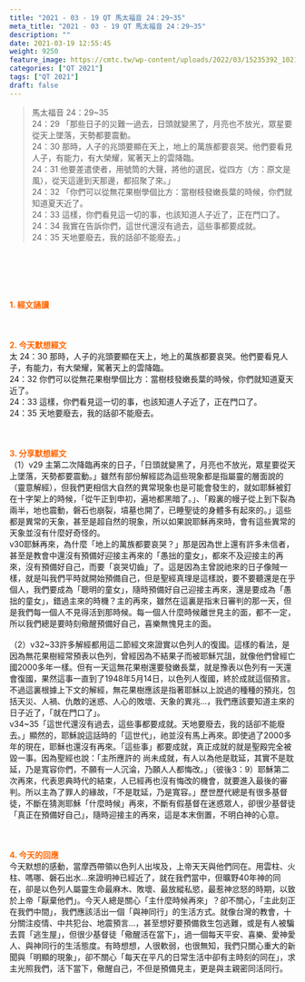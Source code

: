 ```yaml
---
title: "2021 - 03 - 19 QT 馬太福音 24：29~35"
meta_title: "2021 - 03 - 19 QT 馬太福音 24：29~35"
description: ""
date: 2021-03-19 12:55:45
weight: 9250
feature_image: https://cmtc.tw/wp-content/uploads/2022/03/15235392_10211799862337740_180693556567566654_o-1.webp
categories: ["QT 2021"]
tags: ["QT 2021"]
draft: false
---
```


<blockquote>馬太福音 24：29~35<br />
24：29 「那些日子的災難一過去，日頭就變黑了，月亮也不放光，眾星要從天上墜落，天勢都要震動。<br />
24：30 那時，人子的兆頭要顯在天上，地上的萬族都要哀哭。他們要看見人子，有能力，有大榮耀，駕著天上的雲降臨。<br />
24：31 他要差遣使者，用號筒的大聲，將他的選民，從四方（方：原文是風），從天這邊到天那邊，都招聚了來。」<br />
24：32 「你們可以從無花果樹學個比方：當樹枝發嫩長葉的時候，你們就知道夏天近了。<br />
24：33 這樣，你們看見這一切的事，也該知道人子近了，正在門口了。<br />
24：34 我實在告訴你們，這世代還沒有過去，這些事都要成就。<br />
24：35 天地要廢去，我的話卻不能廢去。」</blockquote><br />
&nbsp;<br />
<br />
&nbsp;<br />
<br />
<span style="color: #ff6600;"><strong>1. </strong><strong>經文誦讀</strong></span><br />
<br />
<span style="color: #ff6600;"><strong> </strong></span><br />
<br />
<span style="color: #ff6600;"><strong>2. 今天默想</strong><strong>經文<br />
</strong></span>太 24：30 那時，人子的兆頭要顯在天上，地上的萬族都要哀哭。他們要看見人子，有能力，有大榮耀，駕著天上的雲降臨。<br />
24：32 你們可以從無花果樹學個比方：當樹枝發嫩長葉的時候，你們就知道夏天近了。<br />
24：33 這樣，你們看見這一切的事，也該知道人子近了，正在門口了。<br />
24：35 天地要廢去，我的話卻不能廢去。<br />
<br />
&nbsp;<br />
<br />
<span style="color: #ff6600;"><strong>3. 分享默想經文<br />
</strong></span>（1）v29 主第二次降臨再來的日子，「日頭就變黑了，月亮也不放光，眾星要從天上墜落，天勢都要震動。」雖然有部份解經認為這些現象都是指屬靈的層面說的（靈意解經），但我們更相信大自然的異常現象也是可能會發生的，就如耶穌被釘在十字架上的時候，「從午正到申初，遍地都黑暗了。」、「殿裏的幔子從上到下裂為兩半，地也震動，磐石也崩裂，墳墓也開了，已睡聖徒的身體多有起來的。」這些都是異常的天象，甚至是超自然的現象，所以如果說耶穌再來時，會有這些異常的天象並沒有什麼好奇怪的。<br />
v30耶穌再來，為什麼「地上的萬族都要哀哭？」那是因為世上還有許多未信者，甚至是教會中還沒有預備好迎接主再來的「愚拙的童女」，都來不及迎接主的再來，沒有預備好自己，而要「哀哭切齒」了。這是因為主曾說祂來的日子像賊一樣，就是叫我們平時就開始預備自己，但是聖經真理是這樣說，要不要聽還是在乎個人，我們要成為「聰明的童女」，隨時預備好自己迎接主再來，還是要成為「愚拙的童女」，錯過主來的時機？主的再來，雖然在這裏是指末日審判的那一天，但是我們每一個人不見得活到那時候。每一個人什麼時候離世見主的面，都不一定，所以我們總是要時刻儆醒預備好自己，喜樂無愧見主的面。<br />
<br />
（2）v32~33許多解經都用這二節經文來證實以色列人的復國。這樣的看法，是因為無花果樹經常預表以色列，曾經因為不結果子而被耶穌咒詛，就像他們曾經亡國2000多年一樣。但有一天這無花果樹還要發嫩長葉，就是豫表以色列有一天還會復國，果然這事一直到了1948年5月14日，以色列人復國，終於成就這個預言。不過這裏根據上下文的解經，無花果樹應該是指著耶穌以上說過的種種的預兆，包括天災、人禍、仇敵的迷惑、人心的敗壞、天象的異兆…，我們應該要知道主來的日子近了，「就在門口了」。<br />
v34~35「這世代還沒有過去，這些事都要成就。天地要廢去，我的話卻不能廢去。」顯然的，耶穌說這話時的「這世代」，祂並沒有馬上再來。即使過了2000多年的現在，耶穌也還沒有再來。「這些事」都要成就，真正成就的就是聖殿完全被毀一事。因為聖經也說：「主所應許的 尚未成就，有人以為他是耽延，其實不是耽延，乃是寬容你們，不願有一人沉淪，乃願人人都悔改。」（彼後3：9）耶穌第二次再來，代表恩典時代的結束，人已經再也沒有悔改的機會，就要進入最後的審判。所以主為了罪人的緣故，「不是耽延，乃是寬容。」歷世歷代總是有很多基督徒，不斷在猜測耶穌「什麼時候」再來，不斷有假基督在迷惑眾人，卻很少基督徒「真正在預備好自己」，隨時迎接主的再來，這是本末倒置，不明白神的心意。<br />
<br />
&nbsp;<br />
<br />
<span style="color: #ff6600;"><strong>4. 今天的回應<br />
</strong></span>今天默想的感動，當摩西帶領以色列人出埃及，上帝天天與他們同在。用雲柱、火柱、嗎哪、磐石出水…來證明神已經近了，就在我們當中，但曠野40年神的同在，卻是以色列人屬靈生命最麻木、敗壞、最放縱私慾，最惹神忿怒的時期，以致於上帝「厭棄他們」。今天人總是關心「主什麼時候再來」？卻不關心，「主此刻正在我們中間」，我們應該活出一個「與神同行」的生活方式。就像台灣的教會，十分關注疫情、中共犯台、地震預言…，甚至想好要預備救生包逃難，或是有人被騙去買「逃生屋」，但很少基督徒「儆醒活在當下」，過一個每天平安、喜樂、愛神愛人、與神同行的生活態度。有時想想，人很軟弱，也很無知，我們只關心重大的新聞與「明顯的現象」，卻不關心「每天在平凡的日常生活中卻有主時刻的同在」，求主光照我們，活下當下，儆醒自己，不但是預備見主，更是與主親密同活同行。<br />
<br />
&nbsp;
        